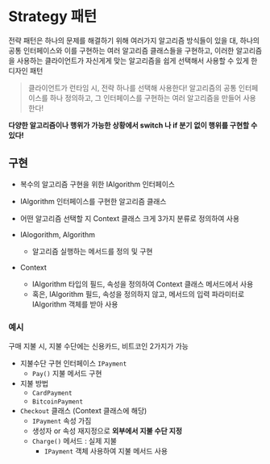 # Strategy 패턴

전략 패턴은 하나의 문제를 해결하기 위해 여러가지 알고리즘 방식들이 있을 대, 
하나의 공통 인터페이스와 이를 구현하는 여러 알고리즘 클래스들을 구현하고, 
이러한 알고리즘을 사용하는 클라이언트가 자신게게 맞는 알고리즘을 쉽게 선택해서 사용할 수 있게 한 디자인 패턴

> 클라이언트가 런타임 시, 전략 하나를 선택해 사용한다!
> 알고리즘의 공통 인터페이스를 하나 정의하고,
> 그 인터페이스를 구현하는 여러 알고리즘을 만들어 사용한다!

**다양한 알고리즘이나 행위가 가능한 상황에서 switch 나 if 분기 없이 행위를 구현할 수 있다!**

## 구현 
- 복수의 알고리즘 구현을 위한 IAlgorithm 인터페이스
- IAlgorithm 인터페이스를 구현한 알고리즘 클래스
- 어떤 알고리즘 선택할 지 Context 클래스
크게 3가지 분류로 정의하여 사용

- IAlogorithm, Algorithm
  - 알고리즘 실행하는 메서드를 정의 및 구현
- Context
  - IAlgorithm 타입의 필드, 속성을 정의하여 Context 클래스 메서드에서 사용
  - 혹은, IAlgorithm 필드, 속성을 정의하지 않고, 메서드의 입력 파라미터로 IAlgorithm 객체를 받아 사용

### 예시
구매 지불 시, 지불 수단에는 신용카드, 비트코인 2가지가 가능

- 지불수단 구현 인터페이스 `IPayment`
  - `Pay()` 지불 메서드 구현
- 지불 방법
  - `CardPayment`
  - `BitcoinPayment`
- `Checkout` 클래스 (Context 클래스에 해당)
  - `IPayment` 속성 가짐
  - 생성자 or 속성 재지정으로 **외부에서 지불 수단 지정**
  - `Charge()` 메서드 : 실제 지불
    - `IPayment` 객체 사용하여 지불 메서드 사용


